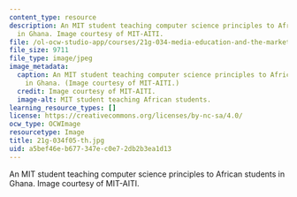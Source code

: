 ```yaml
---
content_type: resource
description: An MIT student teaching computer science principles to African students
  in Ghana. Image courtesy of MIT-AITI.
file: /ol-ocw-studio-app/courses/21g-034-media-education-and-the-marketplace-fall-2005/a5bef46eb677347ec0e72db2b3ea1d13_21g-034f05-th.jpg
file_size: 9711
file_type: image/jpeg
image_metadata:
  caption: An MIT student teaching computer science principles to African students
    in Ghana. (Image courtesy of MIT-AITI.)
  credit: Image courtesy of MIT-AITI.
  image-alt: MIT student teaching African students.
learning_resource_types: []
license: https://creativecommons.org/licenses/by-nc-sa/4.0/
ocw_type: OCWImage
resourcetype: Image
title: 21g-034f05-th.jpg
uid: a5bef46e-b677-347e-c0e7-2db2b3ea1d13
---
```

An MIT student teaching computer science principles to African students in Ghana. Image courtesy of MIT-AITI.
